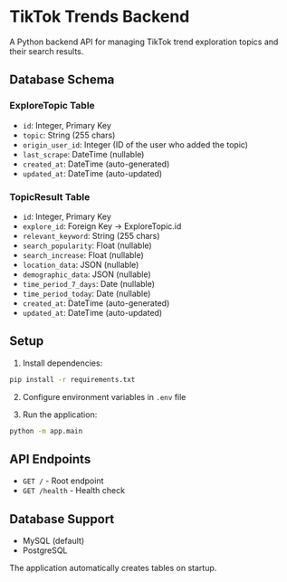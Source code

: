 # TikTok Trends Backend

A Python backend API for managing TikTok trend exploration topics and their search results.

## Database Schema

### ExploreTopic Table
- `id`: Integer, Primary Key
- `topic`: String (255 chars)
- `origin_user_id`: Integer (ID of the user who added the topic)
- `last_scrape`: DateTime (nullable)
- `created_at`: DateTime (auto-generated)
- `updated_at`: DateTime (auto-updated)

### TopicResult Table
- `id`: Integer, Primary Key
- `explore_id`: Foreign Key → ExploreTopic.id
- `relevant_keyword`: String (255 chars)
- `search_popularity`: Float (nullable)
- `search_increase`: Float (nullable)
- `location_data`: JSON (nullable)
- `demographic_data`: JSON (nullable)
- `time_period_7_days`: Date (nullable)
- `time_period_today`: Date (nullable)
- `created_at`: DateTime (auto-generated)
- `updated_at`: DateTime (auto-updated)

## Setup

1. Install dependencies:
```bash
pip install -r requirements.txt
```

2. Configure environment variables in `.env` file

3. Run the application:
```bash
python -m app.main
```

## API Endpoints

- `GET /` - Root endpoint
- `GET /health` - Health check

## Database Support

- MySQL (default)
- PostgreSQL

The application automatically creates tables on startup.
